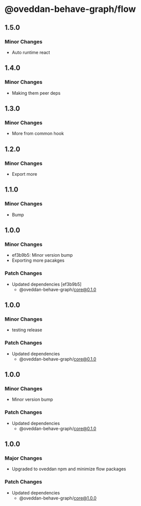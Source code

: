 # @oveddan-behave-graph/flow

## 1.5.0

### Minor Changes

- Auto runtime react

## 1.4.0

### Minor Changes

- Making them peer deps

## 1.3.0

### Minor Changes

- More from common hook

## 1.2.0

### Minor Changes

- Export more

## 1.1.0

### Minor Changes

- Bump

## 1.0.0

### Minor Changes

- ef3b9b5: Minor version bump
- Exporting more pacakges

### Patch Changes

- Updated dependencies [ef3b9b5]
  - @oveddan-behave-graph/core@0.1.0

## 1.0.0

### Minor Changes

- testing release

### Patch Changes

- Updated dependencies
  - @oveddan-behave-graph/core@0.1.0

## 1.0.0

### Minor Changes

- Minor version bump

### Patch Changes

- Updated dependencies
  - @oveddan-behave-graph/core@0.1.0

## 1.0.0

### Major Changes

- Upgraded to oveddan npm and minimize flow packages

### Patch Changes

- Updated dependencies
  - @oveddan-behave-graph/core@1.0.0
